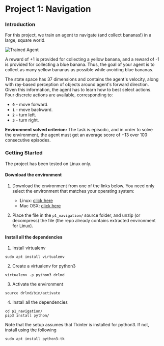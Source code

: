 [//]: # (Image References)

[image1]: https://user-images.githubusercontent.com/10624937/42135619-d90f2f28-7d12-11e8-8823-82b970a54d7e.gif "Trained Agent"

# Project 1: Navigation

### Introduction

For this project, we train an agent to navigate (and collect bananas!) in a large, square world.  

![Trained Agent][image1]

A reward of +1 is provided for collecting a yellow banana, and a reward of -1 is provided for collecting a blue banana.  Thus, the goal of your agent is to collect as many yellow bananas as possible while avoiding blue bananas.  

The state space has 37 dimensions and contains the agent's velocity, along with ray-based perception of objects around agent's forward direction.  Given this information, the agent has to learn how to best select actions.  Four discrete actions are available, corresponding to:
- **`0`** - move forward.
- **`1`** - move backward.
- **`2`** - turn left.
- **`3`** - turn right.

**Environment solved criterion:** The task is episodic, and in order to solve the environment, the agent must get an average score of +13 over 100 consecutive episodes.

### Getting Started
The project has been tested on Linux only.

#### Download the environment
1. Download the environment from one of the links below.  You need only select the environment that matches your operating system:
    - Linux: [click here](https://s3-us-west-1.amazonaws.com/udacity-drlnd/P1/Banana/Banana_Linux.zip)
    - Mac OSX: [click here](https://s3-us-west-1.amazonaws.com/udacity-drlnd/P1/Banana/Banana.app.zip)

2. Place the file in the `p1_navigation/` source folder, and unzip (or decompress) the file (the repo already contains extracted environment for Linux).

#### Install all the dependencies
1. Install virtualenv
```
sudo apt install virtualenv
```
2. Create a virtualenv for python3
```
virtualenv -p python3 drlnd
```
3. Activate the environment
```
source drlnd/bin/activate
```
4. Install all the dependencies
```
cd p1_navigation/
pip3 install python/
```
Note that the setup assumes that Tkinter is installed for python3. If not, install using the following
```
sudo apt install python3-tk
```
